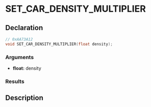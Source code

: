 # SET_CAR_DENSITY_MULTIPLIER

## Declaration
```cpp
// 0xAA73A12
void SET_CAR_DENSITY_MULTIPLIER(float density);
```

### Arguments
- **float:** density

### Results

## Description
